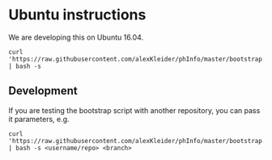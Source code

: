# Ubuntu instructions

We are developing this on Ubuntu 16.04.

    curl 'https://raw.githubusercontent.com/alexKleider/phInfo/master/bootstrap.sh' | bash -s


## Development

If you are testing the bootstrap script with another repository, you can pass it
parameters, e.g.

    curl 'https://raw.githubusercontent.com/alexKleider/phInfo/master/bootstrap.sh' | bash -s <username/repo> <branch>
